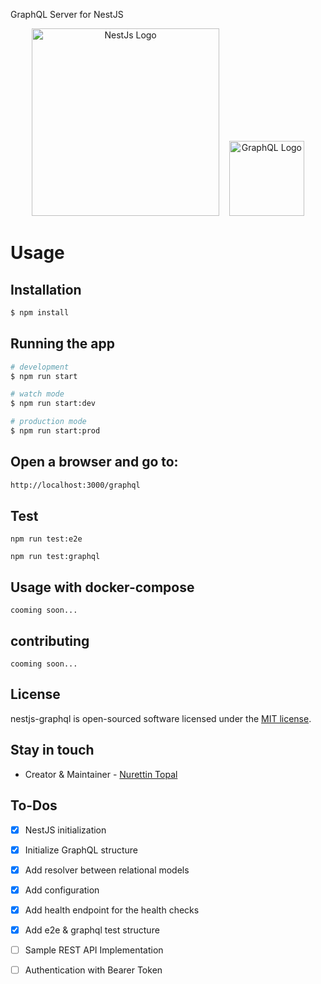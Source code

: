 GraphQL Server for NestJS

<p align="center" style="vertical-align:middle">
  <img src="https://nestjs.com/img/logo_text.svg" width="300" alt="NestJs Logo" />
  &nbsp;&nbsp;
  <img src="https://upload.wikimedia.org/wikipedia/commons/thumb/1/17/GraphQL_Logo.svg/240px-GraphQL_Logo.svg.png" width="120" alt="GraphQL Logo" />
</p>


# Usage

## Installation

```bash
$ npm install
```

## Running the app

```bash
# development
$ npm run start

# watch mode
$ npm run start:dev

# production mode
$ npm run start:prod
```

## Open a browser and go to:
```sh
http://localhost:3000/graphql
```

## Test

```note
npm run test:e2e

npm run test:graphql
``` 

## Usage with docker-compose

```note
cooming soon...
```

## contributing
```note
cooming soon...
``` 

## License
nestjs-graphql is open-sourced software licensed under the [MIT license](LICENSE).


## Stay in touch

- Creator & Maintainer - [Nurettin Topal](https://github.com/nurettintopal)

## To-Dos
- [x] NestJS initialization
- [x] Initialize GraphQL structure
- [x] Add resolver between relational models
- [x] Add configuration
- [x] Add health endpoint for the health checks
- [x] Add e2e & graphql test structure
- [ ] Sample REST API Implementation
- [ ] Authentication with Bearer Token

